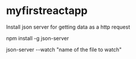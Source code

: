 # myfirstreactapp


Install json server for getting data as a http request

npm install -g json-server

json-server --watch "name of the file to watch"
